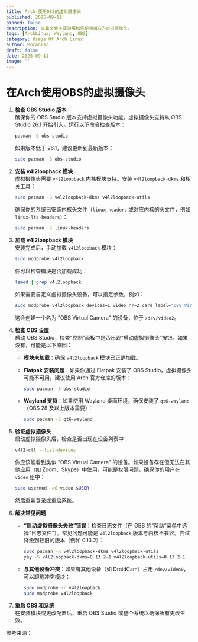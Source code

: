 ```yaml
---
title: Arch-使用OBS的虚拟摄像头
published: 2025-09-11
pinned: false
description: 本篇文章主要讲解如何使用OBS的虚拟摄像头。
tags: [ArchLinux, Wayland, OBS]
category: Usage Of Arch Linux
author: MoranisZ
draft: false
date: 2025-09-11
image: ''
---
```


# 在Arch使用OBS的虚拟摄像头

1. **检查 OBS Studio 版本**  
   确保你的 OBS Studio 版本支持虚拟摄像头功能。虚拟摄像头支持从 OBS Studio 26.1 开始引入。运行以下命令检查版本：
   
   ```bash
   pacman -Q obs-studio
   ```
   
   如果版本低于 26.1，建议更新到最新版本：
   
   ```bash
   sudo pacman -S obs-studio
   ```

2. **安装 v4l2loopback 模块**  
   虚拟摄像头需要 `v4l2loopback` 内核模块支持。安装 `v4l2loopback-dkms` 和相关工具：
   
   ```bash
   sudo pacman -S v4l2loopback-dkms v4l2loopback-utils
   ```
   
   确保你的系统已安装内核头文件（`linux-headers` 或对应内核的头文件，例如 `linux-lts-headers`）：
   
   ```bash
   sudo pacman -S linux-headers
   ```

3. **加载 v4l2loopback 模块**  
   安装完成后，手动加载 `v4l2loopback` 模块：
   
   ```bash
   sudo modprobe v4l2loopback
   ```
   
   你可以检查模块是否加载成功：
   
   ```bash
   lsmod | grep v4l2loopback
   ```
   
   如果需要自定义虚拟摄像头设备，可以指定参数，例如：
   
   ```bash
   sudo modprobe v4l2loopback devices=1 video_nr=2 card_label="OBS Virtual Camera" exclusive_caps=1
   ```
   
   这会创建一个名为 "OBS Virtual Camera" 的设备，位于 `/dev/video2`。

4. **检查 OBS 设置**  
   启动 OBS Studio，检查“控制”面板中是否出现“启动虚拟摄像头”按钮。如果没有，可能是以下原因：
   
   - **模块未加载**：确保 `v4l2loopback` 模块已正确加载。
   - **Flatpak 安装问题**：如果你通过 Flatpak 安装了 OBS Studio，虚拟摄像头可能不可用。建议使用 Arch 官方仓库的版本：
     
     ```bash
     sudo pacman -S obs-studio
     ```
   - **Wayland 支持**：如果使用 Wayland 桌面环境，确保安装了 `qt6-wayland`（OBS 28 及以上版本需要）：
     
     ```bash
     sudo pacman -S qt6-wayland
     ```

5. **验证虚拟摄像头**  
   启动虚拟摄像头后，检查是否出现在设备列表中：
   
   ```bash
   v4l2-ctl --list-devices
   ```
   
   你应该能看到类似 "OBS Virtual Camera" 的设备。如果设备存在但无法在其他应用（如 Zoom、Skype）中使用，可能是权限问题。确保你的用户在 `video` 组中：
   
   ```bash
   sudo usermod -aG video $USER
   ```
   
   然后重新登录或重启系统。

6. **解决常见问题**  
   
   - **“启动虚拟摄像头失败”错误**：检查日志文件（在 OBS 的“帮助”菜单中选择“日志文件”）。常见问题可能是 `v4l2loopback` 版本与内核不兼容。尝试降级到较旧的版本（例如 0.13.2）：
     
     ```bash
     sudo pacman -R v4l2loopback-dkms v4l2loopback-utils
     yay -S v4l2loopback-dkms=0.13.2-1 v4l2loopback-utils=0.13.2-1
     ```
   - **与其他设备冲突**：如果有其他设备（如 DroidCam）占用 `/dev/video0`，可以卸载冲突模块：
     
     ```bash
     sudo modprobe -r v4l2loopback
     sudo modprobe v4l2loopback
     ```

7. **重启 OBS 和系统**  
   在安装模块或更改配置后，重启 OBS Studio 或整个系统以确保所有更改生效。

参考来源：[](https://wiki.archlinux.org/title/Open_Broadcaster_Software)[](https://bbs.archlinux.org/viewtopic.php?id=304978)[](https://bbs.archlinux.org/viewtopic.php?id=305169)
